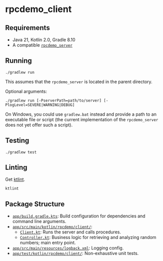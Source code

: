 # rpcdemo_client

## Requirements

- Java 21, Kotlin 2.0, Gradle 8.10
- A compatible [`rpcdemo_server`](../server)

## Running

```
./gradlew run
```

This assumes that the `rpcdemo_server` is located in the parent directory.

Optional arguments:

```
./gradlew run [-PserverPath=path/to/server] [-PlogLevel=SEVERE|WARNING|DEBUG]
```

On Windows, you could use `gradlew.bat` instead and provide a path to an executable file or script (the current implementation of the `rpcdemo_server` does not yet offer such a script).

## Testing

```
./gradlew test
```

## Linting

Get [ktlint](https://pinterest.github.io/ktlint/latest/).

```
ktlint
```

## Package Structure

- [`app/build.gradle.kts`](./app/build.gradle.kts): Build configuration for dependencies and command line arguments.
- [`app/src/main/kotlin/rpcdemo/client/`](./app/src/main/kotlin/rpcdemo/client/):
  - [`Client.kt`](./app/src/main/kotlin/rpcdemo/client/Client.kt): Runs the server and calls procedures.
  - [`Controller.kt`](./app/src/main/kotlin/rpcdemo/client/Controller.kt): Business logic for retrieving and analyzing random numbers; main entry point.
- [`app/src/main/resources/logback.xml`](./app/src/main/resources/logback.xml): Logging config.
- [`app/test/kotlin/rpcdemo/client/`](./app/test/kotlin/rpcdemo/client/): Non-exhaustive unit tests.
